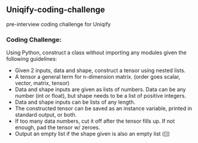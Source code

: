 ## Uniqify-coding-challenge ##
pre-interview coding challenge for Uniqify

### Coding Challenge: ###

Using Python, construct a class without importing any modules given the following guidelines:
- Given 2 inputs, data and shape, construct a tensor using nested lists.
- A tensor a general term for n-dimension matrix. (order goes scalar, vector, matrix, tensor)
- Data and shape inputs are given as lists of numbers. Data can be any number (int or float), but shape needs to be a list of positive integers.
- Data and shape inputs can be lists of any length.
- The constructed tensor can be saved as an instance variable, printed in standard output, or both.
- If too many data numbers, cut it off after the tensor fills up. If not enough, pad the tensor w/ zeroes.
- Output an empty list if the shape given is also an empty list ([])
